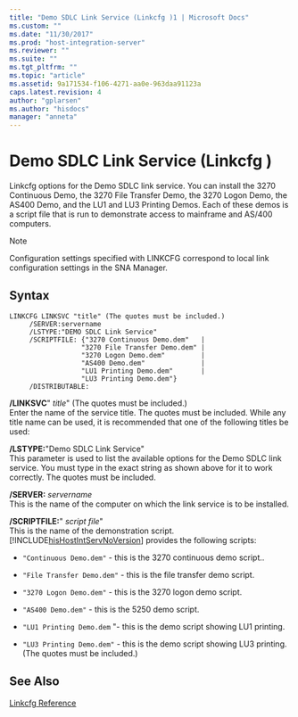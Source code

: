 ```yaml
---
title: "Demo SDLC Link Service (Linkcfg )1 | Microsoft Docs"
ms.custom: ""
ms.date: "11/30/2017"
ms.prod: "host-integration-server"
ms.reviewer: ""
ms.suite: ""
ms.tgt_pltfrm: ""
ms.topic: "article"
ms.assetid: 9a171534-f106-4271-aa0e-963daa91123a
caps.latest.revision: 4
author: "gplarsen"
ms.author: "hisdocs"
manager: "anneta"
---
```

# Demo SDLC Link Service (Linkcfg )
Linkcfg options for the Demo SDLC link service. You can install the 3270 Continuous Demo, the 3270 File Transfer Demo, the 3270 Logon Demo, the AS400 Demo, and the LU1 and LU3 Printing Demos. Each of these demos is a script file that is run to demonstrate access to mainframe and AS/400 computers.  
  
> [!NOTE]
>  Configuration settings specified with LINKCFG correspond to local link configuration settings in the SNA Manager.  
  
## Syntax  
  
```  
LINKCFG LINKSVC "title" (The quotes must be included.)  
     /SERVER:servername  
     /LSTYPE:"DEMO SDLC Link Service"  
     /SCRIPTFILE: {"3270 Continuous Demo.dem"   |  
                  "3270 File Transfer Demo.dem" |  
                  "3270 Logon Demo.dem"         |  
                  "AS400 Demo.dem"              |  
                  "LU1 Printing Demo.dem"       |  
                  "LU3 Printing Demo.dem"}  
     /DISTRIBUTABLE:  
```  
  
 **/LINKSVC**" *title*" (The quotes must be included.)  
 Enter the name of the service title. The quotes must be included. While any title name can be used, it is recommended that one of the following titles be used:  
  
 **/LSTYPE:**"Demo SDLC Link Service"  
 This parameter is used to list the available options for the Demo SDLC link service. You must type in the exact string as shown above for it to work correctly. The quotes must be included.  
  
 **/SERVER:** *servername*  
 This is the name of the computer on which the link service is to be installed.  
  
 **/SCRIPTFILE:**" *script file*"  
 This is the name of the demonstration script. [!INCLUDE[hisHostIntServNoVersion](../includes/hishostintservnoversion-md.md)] provides the following scripts:  
  
-   `"Continuous Demo.dem"` - this is the 3270 continuous demo script..  
  
-   `"File Transfer Demo.dem"` - this is the file transfer demo script.  
  
-   `"3270 Logon Demo.dem"` - this is the 3270 logon demo script.  
  
-   `"AS400 Demo.dem"` - this is the 5250 demo script.  
  
-   `"LU1 Printing Demo.dem` "- this is the demo script showing LU1 printing.  
  
-   `"LU3 Printing Demo.dem"` - this is the demo script showing LU3 printing. (The quotes must be included.)  
  
## See Also  
 [Linkcfg Reference](../core/linkcfg-reference2.md)